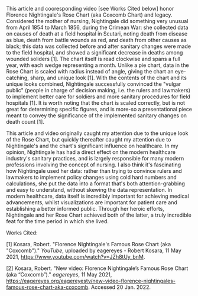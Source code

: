 This article and cooresponding video [see Works Cited below] honor Florence Nightingale's Rose Chart (aka Coxcomb Chart) and legacy. Considered the mother of nursing, Nightingale did something very unusual from April 1854 to March 1856, during the Crimean War: she collected data on causes of death at a field hospital in Scutari, noting death from disease as blue, death from battle wounds as red, and death from other causes as black; this data was collected before and after sanitary changes were made to the field hospital, and showed a significant decrease in deaths among wounded soliders [1]. The chart itself is read clockwise and spans a full year, with each wedge representing a month. Unlike a pie chart, data in the Rose Chart is scaled with radius instead of angle, giving the chart an eye-catching, sharp, and unique look [1]. With the contents of the chart and its unique looks combined, Nightingale successfully convinced the "vulgar public" (people in charge of decision making, i.e. the rulers and lawmakers) to implement better care for soldiers and more sanitary procedures for field hospitals [1]. It is worth noting that the chart is scaled correctly, but is not great for determining specific figures, and is more-so a presentational piece meant to convey the significance of the implemented sanitary changes on death count [1].

This article and video originally caught my attention due to the unique look of the Rose Chart, but quickly thereafter caught my attention due to Nightingale's and the chart's significant influence on healthcare. In my opinion, Nightingale has had a direct effect on the modern healthcare industry's sanitary practices, and is lzrgely responsible for many modern professions involving the concept of nursing. I also think it's fascinating how Nightingale used her data: rather than trying to convince rulers and lawmakers to implement policy changes using cold hard numbers and calculations, she put the data into a format that's both attention-grabbing and easy to understand, without skewing the data representation. In modern healthcare, data itself is incredibly important for achieving medical advancements, whilst visualizations are important for patient care and establishing a better informed public. Through her heroic efforts, Nightingale and her Rose Chart achieved both of the latter, a truly incredible feat for the time period in which she lived.

Works Cited:

[1] Kosara, Robert. "Florence Nightingale's Famous Rose Chart (aka "Coxcomb")." *YouTube*, uploaded by eagereyes - Robert Kosara, 11 May 2021, https://www.youtube.com/watch?v=JZh8tUy_bnM.

[2] Kosara, Robert. "New video: Florence Nightingale’s Famous Rose Chart (aka “Coxcomb”)." *eagereyes*, 11 May 2021, https://eagereyes.org/eagereyestv/new-video-florence-nightingales-famous-rose-chart-aka-coxcomb. Accessed 20 Jan. 2022.
